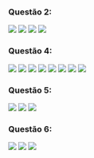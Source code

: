 ### Questão 2:
![](./q2/get.png)
![](./q2/post.png)
![](./q2/patch.png)
![](./q2/delete.png)
### Questão 4:
![](./q4/postman.png)
![](./q4/get.png)
![](./q4/post.png)
![](./q4/post2.png)
![](./q4/patch.png)
![](./q4/patch2.png)
![](./q4/delete.png)
![](./q4/delete2.png)
### Questão 5:
![](./q5/cadastro_fetch.png)
![](./q5/network.png)
![](./q5/network2.png)
### Questão 6:
![](./q6/delete.png)
![](./q6/network.png)
![](./q6/network2.png)